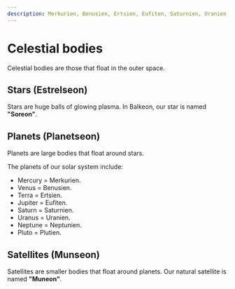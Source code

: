 ```yaml
---
description: Merkurien, Benusien, Ertsien, Eufiten, Saturnien, Uranien, Neptunien, Plutien.
---
```


# Celestial bodies
Celestial bodies are those that float in the outer space.

## Stars (Estrelseon)
Stars are huge balls of glowing plasma. In Balkeon, our star is named **"Soreon"**.

## Planets (Planetseon)
Planets are large bodies that float around stars.

The planets of our solar system include:
- Mercury = Merkurien<span class="blind-only">.</span>
- Venus = Benusien<span class="blind-only">.</span>
- Terra = Ertsien<span class="blind-only">.</span>
- Jupiter = Eufiten<span class="blind-only">.</span>
- Saturn = Saturnien<span class="blind-only">.</span>
- Uranus = Uranien<span class="blind-only">.</span>
- Neptune = Neptunien<span class="blind-only">.</span>
- Pluto = Plutien<span class="blind-only">.</span>

## Satellites (Munseon)
Satellites are smaller bodies that float around planets. Our natural satellite is named **"Muneon"**.
